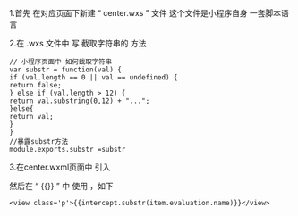 

1.首先 在对应页面下新建  “  center.wxs   ” 文件 这个文件是小程序自身 一套脚本语言  

2.在 .wxs  文件中 写 截取字符串的 方法
```
// 小程序页面中 如何截取字符串
var substr = function(val) {
if (val.length == 0 || val == undefined) {
return false;
} else if (val.length > 12) {
return val.substring(0,12) + "...";
}else{
return val;
}
}
//暴露substr方法
module.exports.substr =substr
```
3.在center.wxml页面中 引入 <wxs src="./center.wxs" module="intercept" />

然后在  “   {{}}   ” 中  使用  ，如下
```
<view class='p'>{{intercept.substr(item.evaluation.name)}}</view>
```
